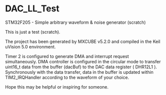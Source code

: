 # DAC_LL_Test
STM32F205 - Simple arbitrary waveform &amp; noise generator (scratch)

This is just a test (scratch).

The project has been generated by MXCUBE v5.2.0 and compiled in the Keil uVision 5.0 environment.

Timer 2 is configured to generate DMA and interrupt request simultaneously.
DMA controller is configured in the circular mode to transfer uint16_t data from the buffer (dacBuf) to the DAC data register ( DHR12L1 ).
Synchronously with the data transfer, data in the buffer is updated within TIM2_IRQHandler according to the waveform of your choice.

Hope this may be helpful or inspiring for someone.
